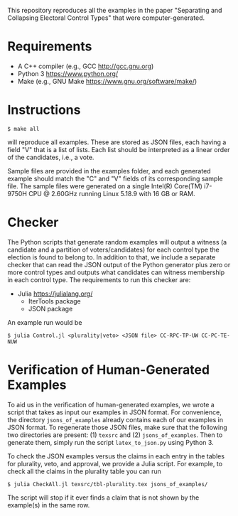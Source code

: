 This repository reproduces all the examples in the paper "Separating and 
Collapsing Electoral Control Types" that were computer-generated.

# Requirements
- A C++ compiler (e.g., GCC <http://gcc.gnu.org>)
- Python 3 <https://www.python.org/>
- Make (e.g., GNU Make <https://www.gnu.org/software/make/>)

# Instructions

    $ make all

will reproduce all examples. These are stored as JSON files, each having a field 
"V" that is a list of lists. Each list should be interpreted as a linear order 
of the candidates, i.e., a vote.

Sample files are provided in the examples folder, and each generated example 
should match the "C" and "V" fields of its corresponding sample file. The sample 
files were generated on a single Intel(R) Core(TM) i7-9750H CPU @ 2.60GHz 
running Linux 5.18.9 with 16 GB or RAM.

# Checker

The Python scripts that generate random examples will output a witness (a 
candidate and a partition of voters/candidates) for each control type the 
election is found to belong to. In addition to that, we include a separate 
checker that can read the JSON output of the Python generator plus zero or more 
control types and outputs what candidates can witness membership in each control 
type. The requirements to run this checker are:

- Julia <https://julialang.org/>
  - IterTools package
  - JSON package

An example run would be

    $ julia Control.jl <plurality|veto> <JSON file> CC-RPC-TP-UW CC-PC-TE-NUW


# Verification of Human-Generated Examples

To aid us in the verification of human-generated examples, we wrote a script 
that takes as input our examples in JSON format. For convenience, the directory 
`jsons_of_examples` already contains each of our examples in JSON format. To 
regenerate those JSON files, make sure that the following two directories are 
present: 
(1) `texsrc` and (2) `jsons_of_examples`.
Then to generate them, simply run the script `latex_to_json.py` using Python 3.

To check the JSON examples versus the claims in each entry in the tables for 
plurality, veto, and approval, we provide a Julia script. For example, to check 
all the claims in the plurality table you can run

    $ julia CheckAll.jl texsrc/tbl-plurality.tex jsons_of_examples/

The script will stop if it ever finds a claim that is not shown by the 
example(s) in the same row.
